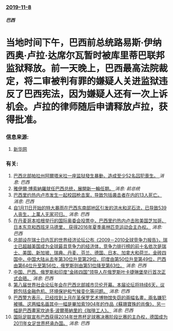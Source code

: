 ### [2019-11-8](/news/2019/11/8/index.md)

##### 巴西
#  当地时间下午，巴西前总统路易斯·伊纳西奥·卢拉·达席尔瓦暂时被库里蒂巴联邦监狱释放。前一天晚上，巴西最高法院裁定，将二审被判有罪的嫌疑人关进监狱违反了巴西宪法，因为嫌疑人还有一次上诉机会。卢拉的律师随后申请释放卢拉，获得批准。 




### 信息来源:

1. [新华网](http://www.xinhuanet.com/world/2019-11/09/c_1125211631.htm)

### 有关:

1. [巴西北部帕拉州阿爾塔米拉一座监狱發生暴動，造成至少52名囚犯喪生。 ](/zh/news/2019/07/29/巴西北部帕拉州阿爾塔米拉一座监狱發生暴動-造成至少52名囚犯喪生.md) _消息: 巴西_
2. [雅伊爾·博索納羅就任巴西总统，展開新一輪任期。 ](/zh/news/2019/01/1/雅伊爾-博索納羅就任巴西总统-展開新一輪任期.md) _消息: 前总统_
3. [ 巴西里约热内卢市发生一起校园枪击案，导致包括袭击者在内的13人死亡。](/zh/news/2011/04/7/巴西里约热内卢市发生一起校园枪击案-导致包括袭击者在内的13人死亡.md) _消息: 巴西_
4. [自1月11日开始的特大暴雨在巴西东南部地区引发的洪水和泥石流，已导致539人丧生，上萬人无家可归。](/zh/news/2011/01/13/自1月11日开始的特大暴雨在巴西东南部地区引发的洪水和泥石流-已导致539人丧生-上萬人无家可归.md) _消息: 巴西_
5. [ 在丹麦哥本哈根举行的国际奥委会投票中，巴西里约热内卢击败美国芝加哥、日本东京和西班牙马德里， 获得2016年夏季奥林匹克运动会主办权。](/zh/news/2009/10/2/在丹麦哥本哈根举行的国际奥委会投票中-巴西里约热内卢击败美国芝加哥-日本东京和西班牙马德里-获得2016年夏季奥林匹.md) _消息: 巴西_
6. [ 总部设在瑞士日内瓦的世界经济论坛公布《2009－2010全球竞争力报告》，瑞士已超越美国成为全球最具竞争力的经济体，竞争力排行榜的前十名依次是瑞士、美国、新加坡、瑞典、丹麦、芬兰、德国、日本、加拿大和荷兰。金砖四国中，中国大陆从去年第30位升至第29位，印度由第50位升至第49位，巴西由第64位升至第56位，俄罗斯则由第51位降至第63位。](/zh/news/2009/09/8/总部设在瑞士日内瓦的世界经济论坛公布-2009-2010全球竞争力报告-瑞士已超越美国成为全球最具竞争力的经济体-竞.md) _消息: 巴西_
7. [ 中国、巴西、俄罗斯和印度“金砖四国”领导人在俄罗斯叶卡捷琳堡举行首次正式会晤。](/zh/news/2009/06/16/中国-巴西-俄罗斯和印度-金砖四国-领导人在俄罗斯叶卡捷琳堡举行首次正式会晤.md) _消息: 巴西_
8. [第八届世界社会论坛年会在巴西北部城市贝伦开幕。本届论坛将持续6天，议题包括金融危机、环境保护和气候变化等问题。](/zh/news/2009/01/27/第八届世界社会论坛年会在巴西北部城市贝伦开幕-本届论坛将持续6天-议题包括金融危机-环境保护和气候变化等问题.md) _消息: 巴西_
9. [巴西警方表示，已经找到上月在圣保罗艺术博物馆失窃的兩幅名畫，兩名嫌犯被捕。这两幅名画其中一幅是畢加索1904年的作品《蘇珊寶殊的肖像》，另一幅是巴西畫家坎迪多·波爾蒂納里的《咖啡工人》。](/zh/news/2008/01/8/巴西警方表示-已经找到上月在圣保罗艺术博物馆失窃的兩幅名畫-兩名嫌犯被捕-这两幅名画其中一幅是畢加索1904年的作品-蘇.md) _消息: 巴西_
10. [国际足联宣布巴西获得2014年世界杯足球赛决赛阶段比赛的主办权，德国成为2011年女足世界杯承办国。](/zh/news/2007/10/30/国际足联宣布巴西获得2014年世界杯足球赛决赛阶段比赛的主办权-德国成为2011年女足世界杯承办国.md) _消息: 巴西_
